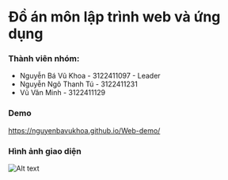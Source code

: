 # Đồ án môn lập trình web và ứng dụng
### Thành viên nhóm:
- Nguyễn Bá Vũ Khoa - 3122411097 - Leader
- Nguyễn Ngô Thanh Tú - 3122411231
- Vũ Văn Minh - 3122411129


### Demo
https://nguyenbavukhoa.github.io/Web-demo/
### Hình ảnh giao diện
![Alt text](KTMfood.png)